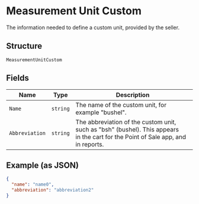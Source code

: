 
# Measurement Unit Custom

The information needed to define a custom unit, provided by the seller.

## Structure

`MeasurementUnitCustom`

## Fields

| Name | Type | Description |
|  --- | --- | --- |
| `Name` | `string` | The name of the custom unit, for example "bushel". |
| `Abbreviation` | `string` | The abbreviation of the custom unit, such as "bsh" (bushel). This appears<br>in the cart for the Point of Sale app, and in reports. |

## Example (as JSON)

```json
{
  "name": "name0",
  "abbreviation": "abbreviation2"
}
```

